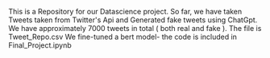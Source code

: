 This is a Repository for our Datascience project. So far, we have taken Tweets taken from Twitter's Api and Generated fake tweets using ChatGpt. We have approximately 7000 tweets in total ( both real and fake ). The file is Tweet_Repo.csv
We fine-tuned a bert model- the code is included in Final_Project.ipynb
